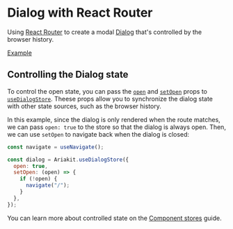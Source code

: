 # Dialog with React Router

<p data-description>
  Using <a href="https://reactrouter.com">React Router</a> to create a modal <a href="/components/dialog">Dialog</a> that's controlled by the browser history.
</p>

<a href="./index.tsx" data-playground>Example</a>

## Controlling the Dialog state

To control the open state, you can pass the [`open`](/apis/dialog-store#open) and [`setOpen`](/apis/dialog-store#setopen) props to [`useDialogStore`](/apis/dialog-store). Theese props allow you to synchronize the dialog state with other state sources, such as the browser history.

In this example, since the dialog is only rendered when the route matches, we can pass `open: true` to the store so that the dialog is always open. Then, we can use `setOpen` to navigate back when the dialog is closed:

```js {4,7}
const navigate = useNavigate();

const dialog = Ariakit.useDialogStore({
  open: true,
  setOpen: (open) => {
    if (!open) {
      navigate("/");
    }
  },
});
```

You can learn more about controlled state on the [Component stores](/guide/component-stores#controlled-state) guide.
